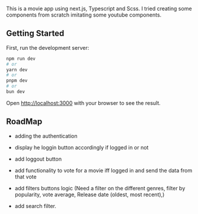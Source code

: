 This is a movie app using next.js, Typescript and Scss. I tried creating some components from scratch imitating some youtube components.

## Getting Started

First, run the development server:

```bash
npm run dev
# or
yarn dev
# or
pnpm dev
# or
bun dev
```

Open [http://localhost:3000](http://localhost:3000) with your browser to see the result.

## RoadMap

- adding the authentication

- display he loggin button accordingly if logged in or not

- add loggout button

- add functionality to vote for a movie iff logged in and send the data from that vote

- add filters buttons logic (Need a filter on the different genres, filter by popularity, vote average, Release date (oldest, most recent),)

- add search filter.